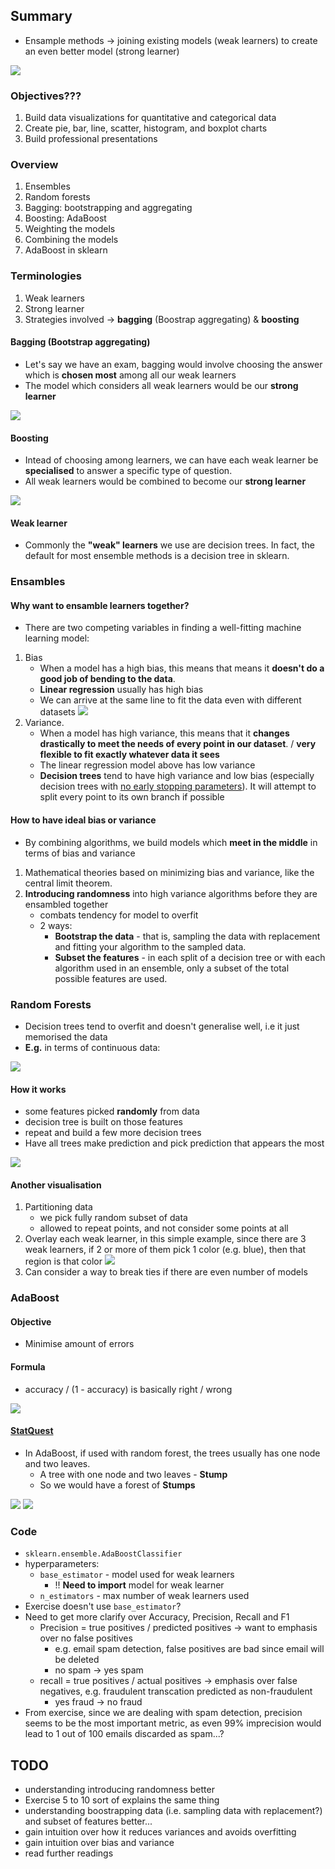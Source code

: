 ## Summary
- Ensample methods -> joining existing models (weak learners) to create an even better model (strong learner)

<img src='7_ensamble.png'>

### Objectives???
1. Build data visualizations for quantitative and categorical data
2. Create pie, bar, line, scatter, histogram, and boxplot charts
3. Build professional presentations

### Overview
1. Ensembles
2. Random forests
3. Bagging: bootstrapping and aggregating
4. Boosting: AdaBoost
5. Weighting the models
6. Combining the models
7. AdaBoost in sklearn

### Terminologies
1. Weak learners
2. Strong learner
3. Strategies involved -> **bagging** (Boostrap aggregating) & **boosting**

#### Bagging (Bootstrap aggregating)
- Let's say we have an exam, bagging would involve choosing the answer which is **chosen most** among all our weak learners
- The model which considers all weak learners would be our **strong learner**
<img src='7_bagging.PNG'>

#### Boosting
- Intead of choosing among learners, we can have each weak learner be **specialised** to answer a specific type of question. 
- All weak learners would be combined to become our **strong learner**
<img src='7_boosting.PNG'>

#### Weak learner
- Commonly the **"weak" learners** we use are decision trees. In fact, the default for most ensemble methods is a decision tree in sklearn.

### Ensambles
#### Why want to ensamble learners together?
- There are two competing variables in finding a well-fitting machine learning model:
1. Bias
    - When a model has a high bias, this means that means it **doesn't do a good job of bending to the data**.
    - **Linear regression** usually has high bias
    - We can arrive at the same line to fit the data even with different datasets
        <img src='7_highbias.svg'>
2. Variance.
    - When a model has high variance, this means that it **changes drastically to meet the needs of every point in our dataset**. / **very flexible to fit exactly whatever data it sees**
    - The linear regression model above has low variance
    - **Decision trees** tend to have high variance and low bias (especially decision trees with <ins>no early stopping parameters</ins>). It will attempt to split every point to its own branch if possible

#### How to have ideal bias or variance
- By combining algorithms, we build models which **meet in the middle** in terms of bias and variance
1. Mathematical theories based on minimizing bias and variance, like the central limit theorem.
2. **Introducing randomness** into high variance algorithms before they are ensambled together
    - combats tendency for model to overfit
    - 2 ways:
      - **Bootstrap the data** - that is, sampling the data with replacement and fitting your algorithm to the sampled data.
      - **Subset the features** - in each split of a decision tree or with each algorithm used in an ensemble, only a subset of the total possible features are used.

### Random Forests
- Decision trees tend to overfit and doesn't generalise well, i.e it just memorised the data
- **E.g.** in terms of continuous data:
<img src='7_decisiontree_continuous.PNG'>

#### How it works
- some features picked **randomly** from data
- decision tree is built on those features
- repeat and build a few more decision trees
- Have all trees make prediction and pick prediction that appears the most
<img src='7_randomforest.PNG'>

#### Another visualisation
1. Partitioning data
    - we pick fully random subset of data
    - allowed to repeat points, and not consider some points at all
2. Overlay each weak learner, in this simple example, since there are 3 weak learners, if 2 or more of them pick 1 color (e.g. blue), then that region is that color
    <img src='7_bagging_stronglearner.PNG'>
3. Can consider a way to break ties if there are even number of models

### AdaBoost
#### Objective
- Minimise amount of errors

#### Formula
- accuracy / (1 - accuracy) is basically right / wrong
<img src='7_adaformula.png'>

#### [StatQuest](https://www.youtube.com/watch?v=LsK-xG1cLYA&t=60s&ab_channel=StatQuestwithJoshStarmer)
- In AdaBoost, if used with random forest, the trees usually has one node and two leaves. 
  - A tree with one node and two leaves - **Stump**
  - So we would have a forest of **Stumps**
<img src='7_ada_randomforest.PNG'>
<img src='7_adaboost3.PNG'>

### Code
- `sklearn.ensemble.AdaBoostClassifier`
- hyperparameters:
  - `base_estimator` - model used for weak learners
    - !! **Need to import** model for weak learner
  - `n_estimators` - max number of weak learners used
- Exercise doesn't use `base_estimator`?
- Need to get more clarify over Accuracy, Precision, Recall and F1
  - Precision = true positives / predicted positives -> want to emphasis over no false positives
    - e.g. email spam detection, false positives are bad since email will be deleted
    - no spam -> yes spam
  - recall = true positives / actual positives -> emphasis over false negatives, e.g. fraudulent transcation predicted as non-fraudulent
    - yes fraud -> no fraud
- From exercise, since we are dealing with spam detection, precision seems to be the most important metric, as even 99% imprecision would lead to 1 out of 100 emails discarded as spam...?

## TODO
- understanding introducing randomness better
- Exercise 5 to 10 sort of explains the same thing
- understanding boostrapping data (i.e. sampling data with replacement?) and subset of features better...
- gain intuition over how it reduces variances and avoids overfitting
- gain intuition over bias and variance
- read further readings